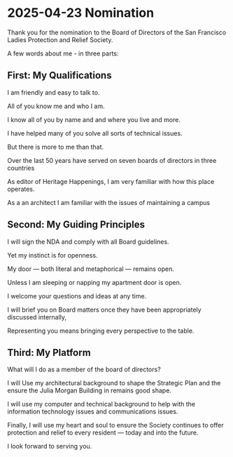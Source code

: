 # 2025-04-23 Nomination

Thank you for the nomination to the Board of Directors of the San Francisco Ladies Protection and Relief Society.

A few words about me - in three parts:

## First: My Qualifications

I am friendly and easy to talk to.

All of you know me and who I am. 

I know all of you by name and and where you live and more. 

I have helped many of you solve all sorts of technical issues.

But there is more to me than that.

Over the last 50 years have served on seven boards of directors in three countries 

As editor of Heritage Happenings, I am very familiar with how this place operates. 

As a an architect I am familiar with the issues of maintaining a campus


## Second: My Guiding Principles

I will sign the NDA and comply with all Board guidelines.

Yet my instinct is for openness. 

My door — both literal and metaphorical — remains open. 

Unless I am sleeping or napping my apartment door is open.

I welcome your questions and ideas at any time. 

I will brief you on Board matters once they have been appropriately discussed internally, 

Representing you means bringing every perspective to the table.


## Third: My Platform

What will I do as a member of the board of directors?

I will Use my architectural background to shape the Strategic Plan and the ensure the Julia Morgan Building in remains good shape.

I will use my computer and technical background to help with the information technology issues and communications issues.

Finally, I will use my heart and soul to ensure the Society continues to offer protection and relief to every resident — today and into the future.

I look forward to serving you.